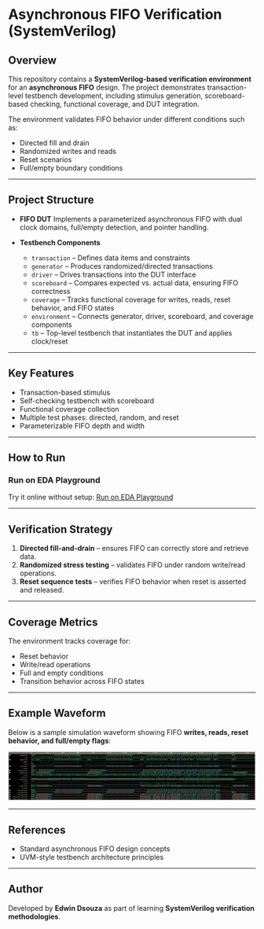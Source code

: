 


# Asynchronous FIFO Verification (SystemVerilog)

##  Overview

This repository contains a **SystemVerilog-based verification environment** for an **asynchronous FIFO** design. The project demonstrates transaction-level testbench development, including stimulus generation, scoreboard-based checking, functional coverage, and DUT integration.

The environment validates FIFO behavior under different conditions such as:

* Directed fill and drain
* Randomized writes and reads
* Reset scenarios
* Full/empty boundary conditions

---

## Project Structure

* **FIFO DUT**
  Implements a parameterized asynchronous FIFO with dual clock domains, full/empty detection, and pointer handling.

* **Testbench Components**

  * `transaction` – Defines data items and constraints
  * `generator` – Produces randomized/directed transactions
  * `driver` – Drives transactions into the DUT interface
  * `scoreboard` – Compares expected vs. actual data, ensuring FIFO correctness
  * `coverage` – Tracks functional coverage for writes, reads, reset behavior, and FIFO states
  * `environment` – Connects generator, driver, scoreboard, and coverage components
  * `tb` – Top-level testbench that instantiates the DUT and applies clock/reset

---

## Key Features

* Transaction-based stimulus
* Self-checking testbench with scoreboard
* Functional coverage collection
* Multiple test phases: directed, random, and reset
* Parameterizable FIFO depth and width

---

## How to Run

### Run on EDA Playground

Try it online without setup:
[Run on EDA Playground](https://edaplayground.com/x/R3bU)

---

## Verification Strategy

1. **Directed fill-and-drain** – ensures FIFO can correctly store and retrieve data.
2. **Randomized stress testing** – validates FIFO under random write/read operations.
3. **Reset sequence tests** – verifies FIFO behavior when reset is asserted and released.

---

## Coverage Metrics

The environment tracks coverage for:

* Reset behavior
* Write/read operations
* Full and empty conditions
* Transition behavior across FIFO states

---

## Example Waveform

Below is a sample simulation waveform showing FIFO **writes, reads, reset behavior, and full/empty flags**:

![Waveform Screenshot](waveform.png)

---

## References

* Standard asynchronous FIFO design concepts
* UVM-style testbench architecture principles

---

## Author

Developed by **Edwin Dsouza** as part of learning **SystemVerilog verification methodologies**.